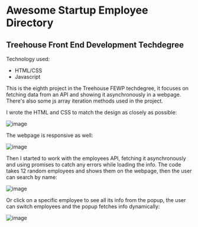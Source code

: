 # Awesome Startup Employee Directory
## Treehouse Front End Development Techdegree

Technology used:
* HTML/CSS
* Javascript

This is the eighth project in the Treehouse FEWP techdegree, it focuses on fetching data from an API and showing it asynchronously in a webpage. There's also some js array iteration methods used in the project.

I wrote the HTML and CSS to match the design as closely as possible:

![image](https://github.com/msosadesign/treehouse-project-8/assets/59977013/200d38ae-11bd-4969-b879-51a2ee6b5590)

The webpage is responsive as well:

![image](https://github.com/msosadesign/treehouse-project-8/assets/59977013/0ed2d9eb-5d2f-4c19-8a63-54e3203ed626)

Then I started to work with the employees API, fetching it asynchronously and using promises to catch any errors while loading the info. The code takes 12 random employees and shows them on the webpage, then the user can search by name:

![image](https://github.com/msosadesign/treehouse-project-8/assets/59977013/e1cf060a-3f75-4d14-8ed8-9872b25e37ea)

Or click on a specific employee to see all its info from the popup, the user can switch employees and the popup fetches info dynamically:

![image](https://github.com/msosadesign/treehouse-project-8/assets/59977013/afbac144-caac-4fc3-97f1-ad239c16e3fc)
